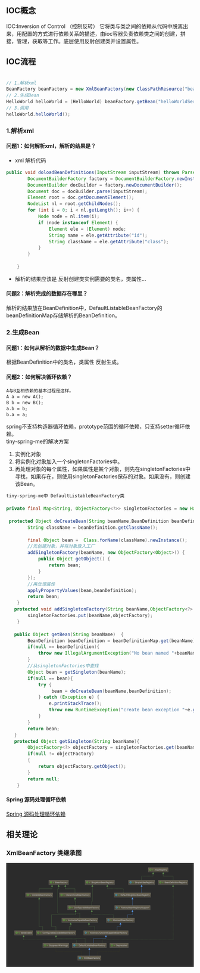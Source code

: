 

## IOC概念
IOC:Inversion of Control （控制反转）
它将类与类之间的依赖从代码中脱离出来，用配置的方式进行依赖关系的描述，由ioc容器负责依赖类之间的创建，拼接，管理，获取等工作。底层使用反射创建类并设置属性。

## IOC流程
```java

// 1.解析xml
BeanFactory beanFactory = new XmlBeanFactory(new ClassPathResource("beans.xml"));
// 2.生成Bean
HelloWorld helloWorld = (HelloWorld) beanFactory.getBean("helloWorldService");
// 3.调用
helloWorld.helloWorld();

```

### 1.解析xml

#### 问题1：如何解析xml，解析的结果是？ 
- xml 解析代码
```java
public void doloadBeanDefinitions(InputStream inputStream) throws ParserConfigurationException, IOException, SAXException {
        DocumentBuilderFactory factory = DocumentBuilderFactory.newInstance();
        DocumentBuilder docBuilder = factory.newDocumentBuilder();
        Document doc = docBuilder.parse(inputStream);
        Element root = doc.getDocumentElement();
        NodeList nl = root.getChildNodes();
        for (int i = 0; i < nl.getLength(); i++) {
            Node node = nl.item(i);
            if (node instanceof Element) {
                Element ele = (Element) node;
                String name = ele.getAttribute("id");
                String className = ele.getAttribute("class");
            }
        }
       
    }
```
- 解析的结果应该是 反射创建类实例需要的类名，类属性...  


#### 问题2：解析完成的数据存在哪里？
解析的结果放在BeanDefinition中，DefaultListableBeanFactory的beanDefinitionMap存储解析的BeanDefinition。


### 2.生成Bean
#### 问题1：如何从解析的数据中生成Bean？
根据BeanDefinition中的类名，类属性 反射生成。

#### 问题2：如何解决循环依赖？
```
A与B互相依赖的基本过程是这样。
A a = new A();
B b = new B();
a.b = b;
b.a = a;
```

spring不支持构造器循环依赖，prototype范围的循环依赖，只支持setter循环依赖。    
tiny-spring-me的解决方案
1. 实例化对象
2. 将实例化对象加入一个singletonFactories中。
3. 再处理对象的每个属性，如果属性是某个对象，则先在singletonFactories中寻找，如果存在，则使用singletonFactories保存的对象。如果没有，则创建该Bean。
```java
tiny-spring-me中 DefaultListableBeanFactory类

private final Map<String, ObjectFactory<?>> singletonFactories = new HashMap<String, ObjectFactory<?>>(16);

 protected Object doCreateBean(String beanName,BeanDefinition beanDefinition) throws Exception {
        String className = beanDefinition.getClassName();
       
        final Object bean =  Class.forName(className).newInstance();
        //先创建对象，并将对象放入工厂
        addSingletonFactory(beanName, new ObjectFactory<Object>() {
            public Object getObject() {
                return bean;
            }
        });
        //再处理属性
        applyPropertyValues(bean,beanDefinition);
        return bean;
    }
   protected void addSingletonFactory(String beanName,ObjectFactory<?> objectFactory){
        singletonFactories.put(beanName,objectFactory);
    }
    
   public Object getBean(String beanName)  {
        BeanDefinition beanDefinition = beanDefinitionMap.get(beanName);
        if(null == beanDefinition){
            throw new IllegalArgumentException("No bean named "+beanName+" is defined");
        }
        //从singletonFactories中查找
        Object bean = getSingleton(beanName);
        if(null == bean){
            try {
                 bean = doCreateBean(beanName,beanDefinition);
            } catch (Exception e) {
                e.printStackTrace();
                throw new RuntimeException("create bean exception "+e.getMessage());
            }
        }
        return bean;
   }
   protected Object getSingleton(String beanName){
        ObjectFactory<?> objectFactory = singletonFactories.get(beanName);
        if(null != objectFactory)
        {
            return objectFactory.getObject();
        }
        return null;
    }

```

#### Spring 源码处理循环依赖
[Spring 源码处理循环依赖](https://github.com/ZH379411584/tiny-spring-me/blob/master/ResolveCircularReferences.md)


## 相关理论
### XmlBeanFactory 类继承图
![XmlBeanFactory](https://github.com/ZH379411584/tiny-spring-me/blob/master/images/XmlBeanFactory_uml.png)





